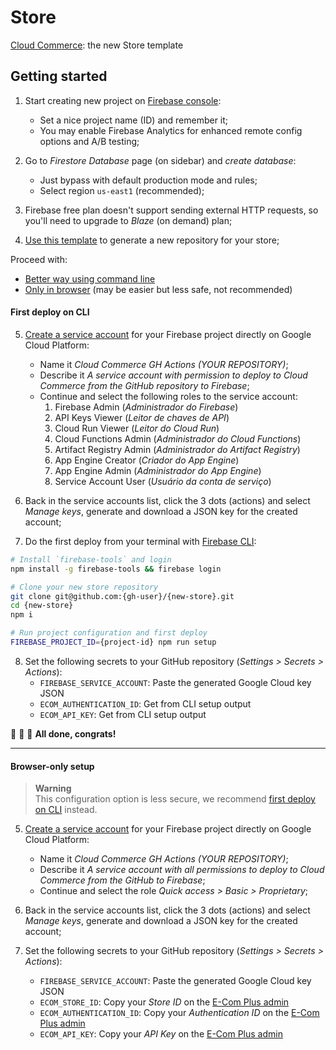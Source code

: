 # Store

[Cloud Commerce](https://github.com/ecomplus/cloud-commerce): the new Store template

## Getting started

1. Start creating new project on [Firebase console](https://console.firebase.google.com/):
    - Set a nice project name (ID) and remember it;
    - You may enable Firebase Analytics for enhanced remote config options and A/B testing;

2. Go to _Firestore Database_ page (on sidebar) and _create database_:
    - Just bypass with default production mode and rules;
    - Select region `us-east1` (recommended);

3. Firebase free plan doesn't support sending external HTTP requests, so you'll need to upgrade to _Blaze_ (on demand) plan;

4. [Use this template](https://github.com/ecomplus/store/generate) to generate a new repository for your store;

Proceed with:
- [Better way using command line](#first-deploy-on-cli)
- [Only in browser](#browser-only-setup) (may be easier but less safe, not recommended)

#### First deploy on CLI

5. [Create a service account](https://console.cloud.google.com/iam-admin/serviceaccounts) for your Firebase project directly on Google Cloud Platform:
    - Name it _Cloud Commerce GH Actions (YOUR REPOSITORY)_;
    - Describe it _A service account with permission to deploy to Cloud Commerce from the GitHub repository to Firebase_;
    - Continue and select the following roles to the service account:
        1. Firebase Admin (_Administrador do Firebase_)
        2. API Keys Viewer (_Leitor de chaves de API_)
        3. Cloud Run Viewer (_Leitor do Cloud Run_)
        4. Cloud Functions Admin (_Administrador do Cloud Functions_)
        5. Artifact Registry Admin (_Administrador do Artifact Registry_)
        6. App Engine Creator (_Criador do App Engine_)
        7. App Engine Admin (_Administrador do App Engine_)
        8. Service Account User (_Usuário da conta de serviço_)

6. Back in the service accounts list, click the 3 dots (actions) and select _Manage keys_, generate and download a JSON key for the created account;

7. Do the first deploy from your terminal with [Firebase CLI](https://firebase.google.com/docs/cli):
```bash
# Install `firebase-tools` and login
npm install -g firebase-tools && firebase login
```
```bash
# Clone your new store repository
git clone git@github.com:{gh-user}/{new-store}.git
cd {new-store}
npm i
```
```bash
# Run project configuration and first deploy
FIREBASE_PROJECT_ID={project-id} npm run setup
```

8. Set the following secrets to your GitHub repository (_Settings > Secrets > Actions_):
    - `FIREBASE_SERVICE_ACCOUNT`: Paste the generated Google Cloud key JSON
    - `ECOM_AUTHENTICATION_ID`: Get from CLI setup output
    - `ECOM_API_KEY`: Get from CLI setup output

:checkered_flag: :checkered_flag: :checkered_flag: **All done, congrats!**

---

#### Browser-only setup

> **Warning**  
> This configuration option is less secure, we recommend [first deploy on CLI](#first-deploy-on-cli) instead.

5. [Create a service account](https://console.cloud.google.com/iam-admin/serviceaccounts) for your Firebase project directly on Google Cloud Platform:
    - Name it _Cloud Commerce GH Actions (YOUR REPOSITORY)_;
    - Describe it _A service account with all permissions to deploy to Cloud Commerce from the GitHub to Firebase_;
    - Continue and select the role _Quick access > Basic > Proprietary_;

6. Back in the service accounts list, click the 3 dots (actions) and select _Manage keys_, generate and download a JSON key for the created account;

7. Set the following secrets to your GitHub repository (_Settings > Secrets > Actions_):
    - `FIREBASE_SERVICE_ACCOUNT`: Paste the generated Google Cloud key JSON
    - `ECOM_STORE_ID`: Copy your _Store ID_ on the [E-Com Plus admin](https://ecomplus.app/)
    - `ECOM_AUTHENTICATION_ID`: Copy your _Authentication ID_ on the [E-Com Plus admin](https://ecomplus.app/)
    - `ECOM_API_KEY`: Copy your _API Key_ on the [E-Com Plus admin](https://ecomplus.app/)
